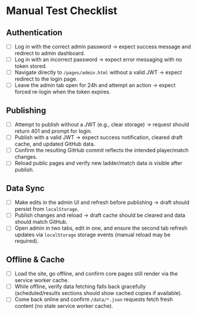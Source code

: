 # Manual Test Checklist

## Authentication
- [ ] Log in with the correct admin password → expect success message and redirect to admin dashboard.
- [ ] Log in with an incorrect password → expect error messaging with no token stored.
- [ ] Navigate directly to `/pages/admin.html` without a valid JWT → expect redirect to the login page.
- [ ] Leave the admin tab open for 24h and attempt an action → expect forced re-login when the token expires.

## Publishing
- [ ] Attempt to publish without a JWT (e.g., clear storage) → request should return 401 and prompt for login.
- [ ] Publish with a valid JWT → expect success notification, cleared draft cache, and updated GitHub data.
- [ ] Confirm the resulting GitHub commit reflects the intended player/match changes.
- [ ] Reload public pages and verify new ladder/match data is visible after publish.

## Data Sync
- [ ] Make edits in the admin UI and refresh before publishing → draft should persist from `localStorage`.
- [ ] Publish changes and reload → draft cache should be cleared and data should match GitHub.
- [ ] Open admin in two tabs, edit in one, and ensure the second tab refresh updates via `localStorage` storage events (manual reload may be required).

## Offline & Cache
- [ ] Load the site, go offline, and confirm core pages still render via the service worker cache.
- [ ] While offline, verify data fetching falls back gracefully (scheduled/results sections should show cached copies if available).
- [ ] Come back online and confirm `/data/*.json` requests fetch fresh content (no stale service worker cache).

